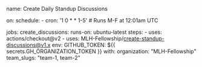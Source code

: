 name: Create Daily Standup Discussions

on:
  schedule:
    - cron:  '1 0 * * 1-5' # Runs M-F at 12:01am UTC

jobs:
  create_discussions:
    runs-on: ubuntu-latest
    steps:
      - uses: actions/checkout@v2
      - uses: MLH-Fellowship/create-standup-discussions@v1.x
        env:
          GITHUB_TOKEN: ${{ secrets.GH_ORGANIZATION_TOKEN }}
        with:
          organization: "MLH-Fellowship"
          team_slugs: "team-1, team-2"
